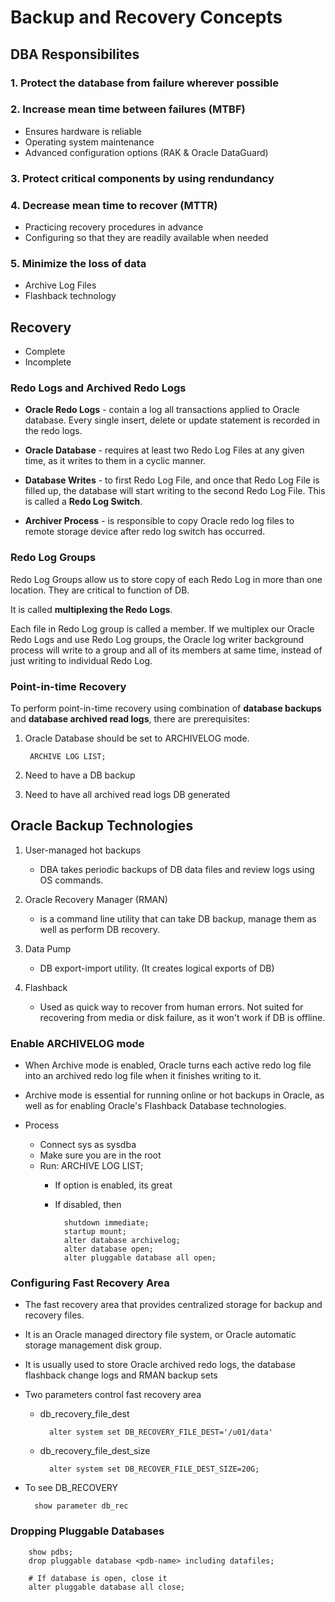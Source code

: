 # Backup and Recovery Concepts

## DBA Responsibilites

### 1. Protect the database from failure wherever possible

### 2. Increase mean time between failures (MTBF)

* Ensures hardware is reliable
* Operating system maintenance
* Advanced configuration options (RAK & Oracle DataGuard)

### 3. Protect critical components by using rendundancy

### 4. Decrease mean time to recover (MTTR)

* Practicing recovery procedures in advance
* Configuring so that they are readily available when needed

### 5. Minimize the loss of data

* Archive Log Files
* Flashback technology

## Recovery

* Complete
* Incomplete

### Redo Logs and Archived Redo Logs

* **Oracle Redo Logs** - contain a log all transactions applied to Oracle database. Every single insert, delete or update statement is recorded in the redo logs.

* **Oracle Database** - requires at least two Redo Log Files at any given time, as it writes to them in a cyclic manner.

* **Database Writes** - to first Redo Log File, and once that Redo Log File is filled up, the database will start writing to the second Redo Log File. This is called a **Redo Log Switch**.

* **Archiver Process** - is responsible to copy Oracle redo log files to remote storage device after redo log switch has occurred.

### Redo Log Groups

Redo Log Groups allow us to store copy of each Redo Log in more than one location. They are critical to function of DB.

It is called **multiplexing the Redo Logs**.

Each file in Redo Log group is called a member. If we multiplex our Oracle Redo Logs and use Redo Log groups, the Oracle log writer background process will write to a group and all of its members at same time, instead of just writing to individual Redo Log.


### Point-in-time Recovery

To perform point-in-time recovery using combination of **database backups** and **database archived read logs**, there are prerequisites:

1. Oracle Database should be set to ARCHIVELOG mode.

        ARCHIVE LOG LIST;

2. Need to have a DB backup

3. Need to have all archived read logs DB generated


## Oracle Backup Technologies

1. User-managed hot backups
    - DBA takes periodic backups of DB data files and review logs using OS commands.

2. Oracle Recovery Manager (RMAN)
    - is a command line utility that can take DB backup, manage them as well as perform DB recovery.

3. Data Pump
    - DB export-import utility. (It creates logical exports of DB)

4. Flashback
    - Used as quick way to recover from human errors. Not suited for recovering from media or disk failure, as it won't work if DB is offline.


### Enable ARCHIVELOG mode

* When Archive mode is enabled, Oracle turns each active redo log file into an archived redo log file when it finishes writing to it.

* Archive mode is essential for running online or hot backups in Oracle, as well as for enabling Oracle's Flashback Database technologies.

* Process
    - Connect sys as sysdba
    - Make sure you are in the root
    - Run: ARCHIVE LOG LIST;
        - If option is enabled, its great
        - If disabled, then

                shutdown immediate;
                startup mount;
                alter database archivelog;
                alter database open;
                alter pluggable database all open;


### Configuring Fast Recovery Area

* The fast recovery area that provides centralized storage for backup and recovery files.

* It is an Oracle managed directory file system, or Oracle automatic storage management disk group.

* It is usually used to store Oracle archived redo logs, the database flashback change logs and RMAN backup sets

* Two parameters control fast recovery area
    - db_recovery_file_dest
        
            alter system set DB_RECOVERY_FILE_DEST='/u01/data'

    - db_recovery_file_dest_size
            
            alter system set DB_RECOVER_FILE_DEST_SIZE=20G;

* To see DB_RECOVERY

        show parameter db_rec

### Dropping Pluggable Databases

        show pdbs;
        drop pluggable database <pdb-name> including datafiles;

        # If database is open, close it
        alter pluggable database all close;